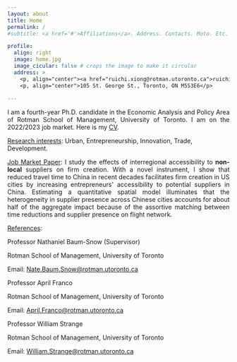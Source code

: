 ```yaml
---
layout: about
title: Home
permalink: /
#subtitle: <a href='#'>Affiliations</a>. Address. Contacts. Moto. Etc.

profile:
  align: right
  image: home.jpg
  image_cicular: false # crops the image to make it circular
  address: >
    <p, align="center"><a href="ruichi.xiong@rotman.utoronto.ca">ruichi.xiong@rotman.utoronto.ca</a> </p>
    <p, align="center">105 St. George St., Toronto, ON M5S3E6</p>
    
---
```


<p style="text-align: justify;">I am a fourth-year Ph.D. candidate in the Economic Analysis and Policy Area of Rotman School of Management, University of Toronto. I am on the 2022/2023 job market. Here is my <a href="{{ site.url }}/assets/pdf/cv.pdf" target="_blank">CV</a>.</p>

<ins>Research interests</ins>: Urban, Entrepreneurship, Innovation, Trade, Development.

<p style="text-align: justify;"><ins>Job Market Paper</ins>: I study the effects of interregional accessibility to <strong>non-local</strong> suppliers on firm creation. With a novel instrument, I show that reduced travel time to China in recent decades facilitates firm creation in US cities by increasing entrepreneurs' accessibility to potential suppliers in China. Estimating a quantitative spatial model illuminates that the heterogeneity in supplier presence across Chinese cities accounts for about half of the aggregate impact because of the assortive matching between time reductions and supplier presence on flight network.</p>

<ins>References</ins>: 

Professor Nathaniel Baum-Snow (Supervisor)  

Rotman School of Management, University of Toronto 

Email: <a href="Nate.Baum.Snow@rotman.utoronto.ca">Nate.Baum.Snow@rotman.utoronto.ca</a>

Professor April Franco

Rotman School of Management, University of Toronto 

Email: <a href="April.Franco@rotman.utoronto.ca">April.Franco@rotman.utoronto.ca</a>

Professor William Strange

Rotman School of Management, University of Toronto 

Email: <a href="William.Strange@rotman.utoronto.ca">William.Strange@rotman.utoronto.ca</a>
